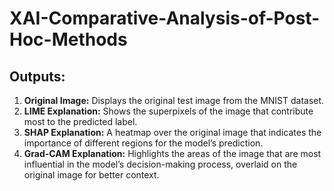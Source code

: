 # XAI-Comparative-Analysis-of-Post-Hoc-Methods

## Outputs:
1. **Original Image:** Displays the original test image from the MNIST dataset.
2. **LIME Explanation:** Shows the superpixels of the image that contribute most to the predicted label.
3. **SHAP Explanation:** A heatmap over the original image that indicates the importance of different regions for the model’s prediction.
4. **Grad-CAM Explanation:** Highlights the areas of the image that are most influential in the model’s decision-making process, overlaid on the original image for better context.
